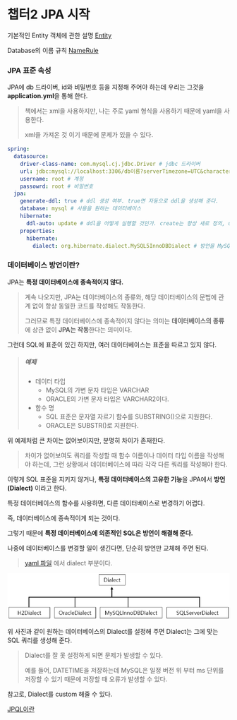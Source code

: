 # 챕터2 JPA 시작

기본적인 Entity 객체에 관한 설명 [Entity](../../spring_boot_sole_web/codes/DTOs_and_Entity.md)

Database의 이름 규칙 [NameRule](../../../database/column_name_rule.md)

### JPA 표준 속성

JPA에 db 드라이버, id와 비밀번호 등을 지정해 주어야 하는데 우리는 그것을 **application.yml**을 통해 한다.

> 책에서는 xml을 사용하지만, 나는 주로 yaml 형식을 사용하기 때문에 yaml을 사용한다.
>
> xml을 가져온 것 이기 때문에 문제가 있을 수 있다.

``` yaml
spring:
  datasource:
    driver-class-name: com.mysql.cj.jdbc.Driver # jdbc 드라이버
    url: jdbc:mysql://localhost:3306/db이름?serverTimezone=UTC&characterEncoding=UTF-8 #db url
    username: root # 계정
    passowrd: root # 비밀번호
  jpa:
    generate-ddl: true # ddl 생성 여부. true면 자동으로 ddl을 생성해 준다.
    database: mysql # 사용을 원하는 데이터베이스
    hibernate:
      ddl-auto: update # ddl을 어떻게 실행할 것인가. create는 항상 새로 정의, update는 변경 사항만 적용, none은 안함
    properties:
      hibernate:
        dialect: org.hibernate.dialect.MySQL5InnoDBDialect # 방언을 MySQL5 InnoDB로 바꿈
```

### 데이터베이스 방언이란?

JPA는 **특정 데이터베이스에 종속적이지 않다.**

> 계속 나오지만, JPA는 데이터베이스의 종류와, 해당 데이터베이스의 문법에 관계 없이 항상 동일한 코드를 작성해도 작동한다.
>
> 그러므로 특정 데이터베이스에 종속적이지 않다는 의미는 **데이터베이스의 종류**에 상관 없이 **JPA는 작동**한다는 의미이다.

그런데 SQL에 표준이 있긴 하지만, 여러 데이터베이스는 표준을 따르고 있지 않다.

> ##### 예제
>
> - 데이터 타입
>   - MySQL의 가변 문자 타입은 VARCHAR
>   - ORACLE의 가변 문자 타입은 VARCHAR2이다.
> - 함수 명
>   - SQL 표준은 문자열 자르기 함수를 SUBSTRING()으로 지원한다.
>   - ORACLE은 SUBSTR()로 지원한다.

위 예제처럼 큰 차이는 없어보이지만, 분명히 차이가 존재한다.

> 차이가 없어보여도 쿼리를 작성할 때 함수 이름이나 데이터 타입 이름을 작성해야 하는데, 그런 상황에서 데이터베이스에 따라 각각 다른 쿼리를 작성해야 한다.

이렇게 SQL 표준을 지키지 않거나, **특정 데이터베이스의 고유한 기능**을 JPA에서 **방언(Dialect)** 이라고 한다.

특정 데이터베이스의 함수를 사용하면, 다른 데이터베이스로 변경하기 어렵다.

즉, 데이터베이스에 종속적이게 되는 것이다.

그렇기 때문에 **특정 데이터베이스에 의존적인 SQL은 방언이 해결해 준다.**

나중에 데이터베이스를 변경할 일이 생긴다면, 단순히 방언만 교체해 주면 된다.

> [yaml 파일](#JPA-표준-속성) 에서 dialect 부분이다.

![sql_dialect](sql_dialect.png)

위 사진과 같이 원하는 데이터베이스의 Dialect를 설정해 주면 Dialect는 그에 맞는 SQL 쿼리를 생성해 준다.

> Dialect를 잘 못 설정하게 되면 문제가 발생할 수 있다.
>
> 예를 들어, DATETIME을 저장하는데 MySQL은 일정 버전 위 부터 ms 단위를 저장할 수 있기 때문에 저장할 때 오류가 발생할 수 있다.

참고로, Dialect를 custom 해줄 수 있다.

[JPQL이란](../what_is_jpql.md)


